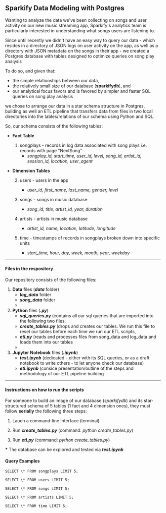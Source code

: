 ## Sparkify Data Modeling with Postgres

Wanting to analyze the data we've been collecting on songs and user activity on our new music streaming app, Sparkify's analytics team is particularly interested in understanding what songs users are listening to. 

Since until recently we didn't have an easy way to query our data - which resides in a directory of JSON logs on user activity on the app, as well as a directory with JSON metadata on the songs in their app - we created a Postgres database with tables designed to optimize queries on song play analysis

To do so, and given that:

- the simple relationships between our data,
- the relatively small size of our database (**sparkifydb**), and
- our analytical focus favors and is favored by simpler and faster SQL queries on song play analysis

we chose to arrange our data in a star schema structure in Postgres, building as well an ETL pipeline that transfers data from files in two local directories into the tables/relations of our schema using Python and SQL.

So, our schema consists of the following tables:

- **Fact Table**
    
    1. songplays - records in log data associated with song plays i.e. records with page "NextSong"
        - *songplay_id, start_time, user_id, level, song_id, artist_id, session_id, location, user_agent*

- **Dimension Tables**
    
    2. users - users in the app
        - *user_id, first_name, last_name, gender, level*
    
    3. songs - songs in music database
        - *song_id, title, artist_id, year, duration*
    
    4. artists - artists in music database
        - *artist_id, name, location, latitude, longitude*
    
    5. time - timestamps of records in songplays broken down into specific units
        - *start_time, hour, day, week, month, year, weekday*
        
--------------------

#### Files in the respository

Our repository consists of the following files:

1. **Data** files (***data*** folder)
    - ***log_data*** folder
    - ***song_data*** folder
    - 
2. **Python** files (***.py***)
    - ***sql_queries.py*** (contains all our sql queries that are imported into the following two files,
    - ***create_tables.py*** (drops and creates our tables. We run this file to reset our tables before each time we run our ETL scripts,
    - ***etl.py*** (reads and processes files from song_data and log_data and loads them into our tables
    - 
3. **Jupyter Notebook** files (***.ipynb***)
    - ***test.ipynb*** (dedicated - either with its SQL queries, or as a draft notebook to write others - to let anyone check our database)
    - ***etl.ipynb*** (consice presentation/outline of the steps and methodology of our ETL pipeline building

---------------------

#### Instructions on how to run the scripts
For someone to build an image of our database (*sparkifydb*) and its star-structured schema of 5 tables (1 fact and 4 dimension ones), they must follow **serially** the following three steps:
   
   1. Lauch a command-line interface (terminal)
   
   2. Run ***create_tables.py*** (command: *python create_tables.py*)
   
   3. Run ***etl.py*** (command: *python create_tables.py*)
   
**\*** The database can be explored and tested via ***test.ipynb***

#### Query Examples


    SELECT \* FROM songplays LIMIT 5;
 
    SELECT \* FROM users LIMIT 5;
 
    SELECT \* FROM songs LIMIT 5;
 
    SELECT \* FROM artists LIMIT 5;
 
    SELECT \* FROM time LIMIT 5;

